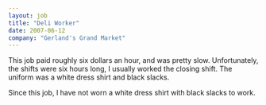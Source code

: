 ```yaml
---
layout: job
title: "Deli Worker"
date: 2007-06-12
company: "Gerland's Grand Market"
---
```

This job paid roughly six dollars an hour, and was pretty slow. Unfortunately, the shifts were six hours long, I usually worked the closing shift. The uniform was a white dress shirt and black slacks. 

Since this job, I have not worn a white dress shirt with black slacks to work.